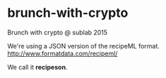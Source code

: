 # brunch-with-crypto
Brunch with crypto @ sublab 2015

We're using a JSON version of the recipeML format. 
http://www.formatdata.com/recipeml/

We call it **recipeson**.



